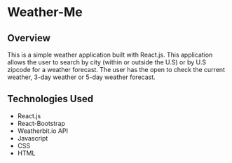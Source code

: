 # Weather-Me

## Overview
This is a simple weather application built with React.js. This application allows the user to search by city (within or outside the U.S) or by U.S zipcode for a weather forecast. The user has the open to check the current weather, 3-day weather or 5-day weather forecast. 

## Technologies Used
- React.js
- React-Bootstrap
- Weatherbit.io API
- Javascript
- CSS
- HTML


